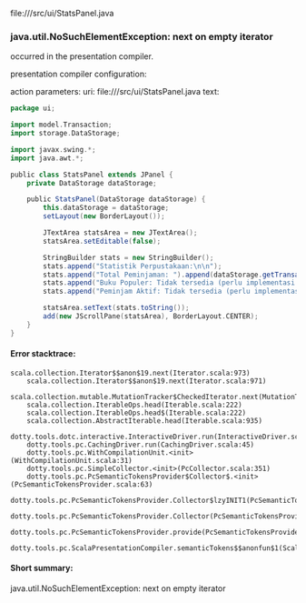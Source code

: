 file://<WORKSPACE>/src/ui/StatsPanel.java
### java.util.NoSuchElementException: next on empty iterator

occurred in the presentation compiler.

presentation compiler configuration:


action parameters:
uri: file://<WORKSPACE>/src/ui/StatsPanel.java
text:
```scala
package ui;

import model.Transaction;
import storage.DataStorage;

import javax.swing.*;
import java.awt.*;

public class StatsPanel extends JPanel {
    private DataStorage dataStorage;

    public StatsPanel(DataStorage dataStorage) {
        this.dataStorage = dataStorage;
        setLayout(new BorderLayout());

        JTextArea statsArea = new JTextArea();
        statsArea.setEditable(false);

        StringBuilder stats = new StringBuilder();
        stats.append("Statistik Perpustakaan:\n\n");
        stats.append("Total Peminjaman: ").append(dataStorage.getTransactions().size()).append("\n");
        stats.append("Buku Populer: Tidak tersedia (perlu implementasi lebih lanjut).\n");
        stats.append("Peminjam Aktif: Tidak tersedia (perlu implementasi lebih lanjut).\n");

        statsArea.setText(stats.toString());
        add(new JScrollPane(statsArea), BorderLayout.CENTER);
    }
}
```



#### Error stacktrace:

```
scala.collection.Iterator$$anon$19.next(Iterator.scala:973)
	scala.collection.Iterator$$anon$19.next(Iterator.scala:971)
	scala.collection.mutable.MutationTracker$CheckedIterator.next(MutationTracker.scala:76)
	scala.collection.IterableOps.head(Iterable.scala:222)
	scala.collection.IterableOps.head$(Iterable.scala:222)
	scala.collection.AbstractIterable.head(Iterable.scala:935)
	dotty.tools.dotc.interactive.InteractiveDriver.run(InteractiveDriver.scala:164)
	dotty.tools.pc.CachingDriver.run(CachingDriver.scala:45)
	dotty.tools.pc.WithCompilationUnit.<init>(WithCompilationUnit.scala:31)
	dotty.tools.pc.SimpleCollector.<init>(PcCollector.scala:351)
	dotty.tools.pc.PcSemanticTokensProvider$Collector$.<init>(PcSemanticTokensProvider.scala:63)
	dotty.tools.pc.PcSemanticTokensProvider.Collector$lzyINIT1(PcSemanticTokensProvider.scala:63)
	dotty.tools.pc.PcSemanticTokensProvider.Collector(PcSemanticTokensProvider.scala:63)
	dotty.tools.pc.PcSemanticTokensProvider.provide(PcSemanticTokensProvider.scala:88)
	dotty.tools.pc.ScalaPresentationCompiler.semanticTokens$$anonfun$1(ScalaPresentationCompiler.scala:111)
```
#### Short summary: 

java.util.NoSuchElementException: next on empty iterator